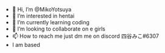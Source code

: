 - 👋 Hi, I’m @MikoYotsuya
- 👀 I’m interested in hentai
- 🌱 I’m currently learning coding
- 💞️ I’m looking to collaborate on e girls
- 📫 How to reach me just dm me on discord 四谷みこ#6307
- I am based

<!---
MikoYotsuya/MikoYotsuya is a ✨ special ✨ repository because its `README.md` (this file) appears on your GitHub profile.
You can click the Preview link to take a look at your changes.
--->
